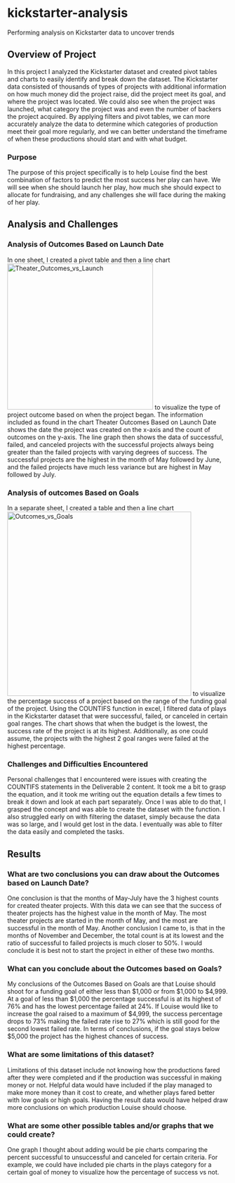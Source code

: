 # kickstarter-analysis
Performing analysis on Kickstarter data to uncover trends 

## Overview of Project
In this project I analyzed the Kickstarter dataset and created pivot tables and charts to easily identify and break down the dataset. The Kickstarter data consisted of thousands of types of projects with additional information on how much money did the project raise, did the project meet its goal, and where the project was located. We could also see when the project was launched, what category the project was and even the number of backers the project acquired. By applying filters and pivot tables, we can more accurately analyze the data to determine which categories of production meet their goal more regularly, and we can better understand the timeframe of when these productions should start and with what budget. 
### Purpose
The purpose of this project specifically is to help Louise find the best combination of factors to predict the most success her play can have. We will see when she should launch her play, how much she should expect to allocate for fundraising, and any challenges she will face during the making of her play.
## Analysis and Challenges
### Analysis of Outcomes Based on Launch Date
In one sheet, I created a pivot table  and then a line chart<img width="332" alt="Theater_Outcomes_vs_Launch" src="https://user-images.githubusercontent.com/100726716/157292009-e7fb7321-b361-458f-a9d7-026637e10e99.png"> to visualize the type of project outcome based on when the project began. The information included as found in the chart Theater Outcomes Based on Launch Date shows the date the project was created on the x-axis and the count of outcomes on the y-axis. The line graph then shows the data of successful, failed, and canceled projects with the successful projects always being greater than the failed projects with varying degrees of success. The successful projects are the highest in the month of May followed by June, and the failed projects have much less variance but are highest in May followed by July.  
### Analysis of outcomes Based on Goals
In a separate sheet, I created a table and then a line chart<img width="419" alt="Outcomes_vs_Goals" src="https://user-images.githubusercontent.com/100726716/157292745-0b66b6c1-ce49-4367-bba9-487c4c70ef4a.png"> to visualize the percentage success of a project based on the range of the funding goal of the project. Using the COUNTIFS function in excel, I filtered data of plays in the Kickstarter dataset that were successful, failed, or canceled in certain goal ranges. The chart shows that when the budget is the lowest, the success rate of the project is at its highest. Additionally, as one could assume, the projects with the highest 2 goal ranges were failed at the highest percentage. 
### Challenges and Difficulties Encountered
Personal challenges that I encountered were issues with creating the COUNTIFS statements in the Deliverable 2 content. It took me a bit to grasp the equation, and it took me writing out the equation details a few times to break it down and look at each part separately. Once I was able to do that, I grasped the concept and was able to create the dataset with the function. I also struggled early on with filtering the dataset, simply because the data was so large, and I would get lost in the data. I eventually was able to filter the data easily and completed the tasks. 

## Results
### What are two conclusions you can draw about the Outcomes based on Launch Date?
One conclusion is that the months of May-July have the 3 highest counts for created theater projects. With this data we can see that the success of theater projects has the highest value in the month of May. The most theater projects are started in the month of May, and the most are successful in the month of May. Another conclusion I came to, is that in the months of November and December, the total count is at its lowest and the ratio of successful to failed projects is much closer to 50%. I would conclude it is best not to start the project in either of these two months.
### What can you conclude about the Outcomes based on Goals?
My conclusions of the Outcomes Based on Goals are that Louise should shoot for a funding goal of either less than $1,000 or from $1,000 to $4,999. At a goal of less than $1,000 the percentage successful is at its highest of 76% and has the lowest percentage failed at 24%. If Louise would like to increase the goal raised to a maximum of $4,999, the success percentage drops to 73% making the failed rate rise to 27% which is still good for the second lowest failed rate. In terms of conclusions, if the goal stays below $5,000 the project has the highest chances of success. 
### What are some limitations of this dataset?
Limitations of this dataset include not knowing how the productions fared after they were completed and if the production was successful in making money or not. Helpful data would have included if the play managed to make more money than it cost to create, and whether plays fared better with low goals or high goals. Having the result data would have helped draw more conclusions on which production Louise should choose. 
### What are some other possible tables and/or graphs that we could create?
One graph I thought about adding would be pie charts comparing the percent successful to unsuccessful and canceled for certain criteria. For example, we could have included pie charts in the plays category for a certain goal of money to visualize how the percentage of success vs not. 
